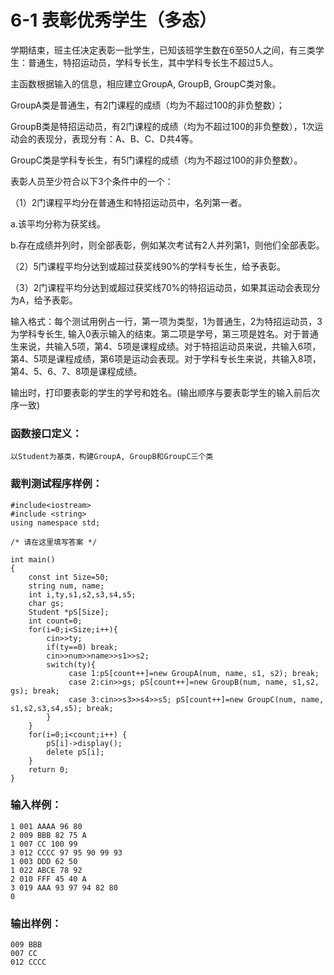 # 6-1 表彰优秀学生（多态）
学期结束，班主任决定表彰一批学生，已知该班学生数在6至50人之间，有三类学生：普通生，特招运动员，学科专长生，其中学科专长生不超过5人。

主函数根据输入的信息，相应建立GroupA, GroupB, GroupC类对象。

GroupA类是普通生，有2门课程的成绩（均为不超过100的非负整数）；

GroupB类是特招运动员，有2门课程的成绩（均为不超过100的非负整数），1次运动会的表现分，表现分有：A、B、C、D共4等。

GroupC类是学科专长生，有5门课程的成绩（均为不超过100的非负整数）。

表彰人员至少符合以下3个条件中的一个：

（1）2门课程平均分在普通生和特招运动员中，名列第一者。

a.该平均分称为获奖线。

b.存在成绩并列时，则全部表彰，例如某次考试有2人并列第1，则他们全部表彰。

（2）5门课程平均分达到或超过获奖线90%的学科专长生，给予表彰。

（3）2门课程平均分达到或超过获奖线70%的特招运动员，如果其运动会表现分为A，给予表彰。

输入格式：每个测试用例占一行，第一项为类型，1为普通生，2为特招运动员，3为学科专长生,
输入0表示输入的结束。第二项是学号，第三项是姓名。对于普通生来说，共输入5项，第4、5项是课程成绩。对于特招运动员来说，共输入6项，第4、5项是课程成绩，第6项是运动会表现。对于学科专长生来说，共输入8项，第4、5、6、7、8项是课程成绩。

输出时，打印要表彰的学生的学号和姓名。(输出顺序与要表彰学生的输入前后次序一致)

### 函数接口定义：

    
    
    以Student为基类，构建GroupA, GroupB和GroupC三个类
    

### 裁判测试程序样例：

    
    
    #include<iostream>
    #include <string>
    using namespace std;
    
    /* 请在这里填写答案 */
    
    int main()
    {
        const int Size=50;
        string num, name;
        int i,ty,s1,s2,s3,s4,s5;
        char gs;
        Student *pS[Size];
        int count=0;
        for(i=0;i<Size;i++){
            cin>>ty;
            if(ty==0) break;
            cin>>num>>name>>s1>>s2;
            switch(ty){
                 case 1:pS[count++]=new GroupA(num, name, s1, s2); break;
                 case 2:cin>>gs; pS[count++]=new GroupB(num, name, s1,s2, gs); break;
                 case 3:cin>>s3>>s4>>s5; pS[count++]=new GroupC(num, name, s1,s2,s3,s4,s5); break;
            }			
        }
        for(i=0;i<count;i++) {
            pS[i]->display();
            delete pS[i];
        }
        return 0;
    }
    
    

### 输入样例：

    
    
    1 001 AAAA 96 80
    2 009 BBB 82 75 A
    1 007 CC 100 99
    3 012 CCCC 97 95 90 99 93
    1 003 DDD 62 50
    1 022 ABCE 78 92
    2 010 FFF 45 40 A
    3 019 AAA 93 97 94 82 80
    0
    

### 输出样例：

    
    
    009 BBB
    007 CC
    012 CCCC
    

